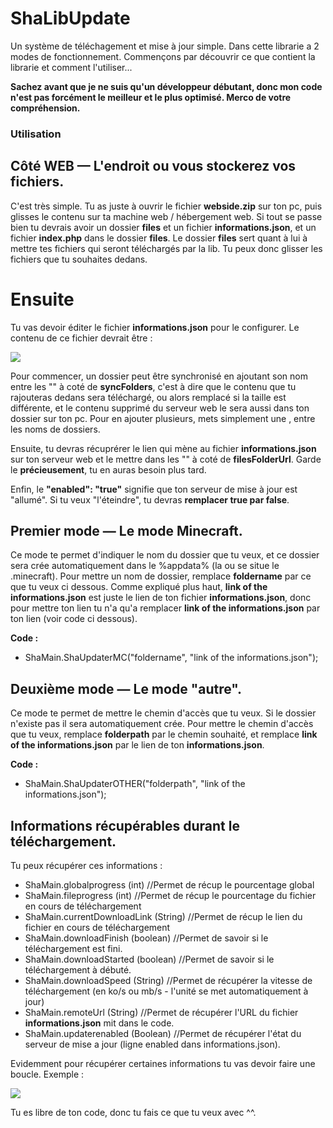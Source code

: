 # ShaLibUpdate
Un système de téléchagement et mise à jour simple. Dans cette librarie a 2 modes de fonctionnement. Commençons par découvrir ce que contient la librarie et comment l'utiliser...

**Sachez avant que je ne suis qu'un développeur débutant, donc mon code n'est pas forcément le meilleur et le plus optimisé. Merco de votre compréhension.**

### Utilisation
## Côté WEB — L'endroit ou vous stockerez vos fichiers.
C'est très simple. Tu as juste à ouvrir le fichier __webside.zip__ sur ton pc, puis glisses le contenu sur ta machine web / hébergement web. Si tout se passe bien tu devrais avoir un dossier __files__ et un fichier __informations.json__, et un fichier __index.php__ dans le dossier __files__. Le dossier __files__ sert quant à lui à mettre tes fichiers qui seront téléchargés par la lib. Tu peux donc glisser les fichiers que tu souhaites dedans.
# Ensuite
Tu vas devoir éditer le fichier __informations.json__ pour le configurer. Le contenu de ce fichier devrait être :

![](https://image.noelshack.com/fichiers/2020/06/3/1580924086-capture1.png)
 
Pour commencer, un dossier peut être synchronisé en ajoutant son nom entre les "" à coté de __syncFolders__, c'est à dire que le contenu que tu rajouteras dedans sera téléchargé, ou alors remplacé si la taille est différente, et le contenu supprimé du serveur web le sera aussi dans ton dossier sur ton pc. Pour en ajouter plusieurs, mets simplement une , entre les noms de dossiers.

Ensuite, tu devras récuprérer le lien qui mène au fichier __informations.json__ sur ton serveur web et le mettre dans les "" à coté de __filesFolderUrl__. Garde le __précieusement__, tu en auras besoin plus tard.

Enfin, le __"enabled": "true"__ signifie que ton serveur de mise à jour est "allumé". Si tu veux "l'éteindre", tu devras __remplacer true par false__.

## Premier mode — Le mode Minecraft.
Ce mode te permet d'indiquer le nom du dossier que tu veux, et ce dossier sera crée automatiquement dans le %appdata% (la ou se situe le .minecraft). Pour mettre un nom de dossier, remplace __foldername__ par ce que tu veux ci dessous.
Comme expliqué plus haut, __link of the informations.json__ est juste le lien de ton fichier __informations.json__, donc pour mettre ton lien tu n'a qu'a remplacer __link of the informations.json__ par ton lien (voir code ci dessous).

__Code :__
* ShaMain.ShaUpdaterMC("foldername", "link of the informations.json");

## Deuxième mode — Le mode "autre".
Ce mode te permet de mettre le chemin d'accès que tu veux. Si le dossier n'existe pas il sera automatiquement crée. Pour mettre le chemin d'accès que tu veux, remplace __folderpath__ par le chemin souhaité, et remplace __link of the informations.json__ par le lien de ton __informations.json__.

__Code :__
* ShaMain.ShaUpdaterOTHER("folderpath", "link of the informations.json");

## Informations récupérables durant le téléchargement.
Tu peux récupérer ces informations :
* ShaMain.globalprogress (int) //Permet de récup le pourcentage global
* ShaMain.fileprogress (int) //Permet de récup le pourcentage du fichier en cours de téléchargement
* ShaMain.currentDownloadLink (String) //Permet de récup le lien du fichier en cours de téléchargement
* ShaMain.downloadFinish (boolean) //Permet de savoir si le téléchargement est fini.
* ShaMain.downloadStarted (boolean) //Permet de savoir si le téléchargement à débuté.
* ShaMain.downloadSpeed (String) //Permet de récupérer la vitesse de téléchargement (en ko/s ou mb/s - l'unité se met automatiquement à jour)
* ShaMain.remoteUrl (String) //Permet de récupérer l'URL du fichier __informations.json__ mit dans le code.
* ShaMain.updaterenabled (Boolean) //Permet de récupérer l'état du serveur de mise a jour (ligne enabled dans informations.json).

Evidemment pour récupérer certaines informations tu vas devoir faire une boucle. Exemple :
 
![](https://image.noelshack.com/fichiers/2020/06/3/1580924086-capture2.png)

 Tu es libre de ton code, donc tu fais ce que tu veux avec ^^.
